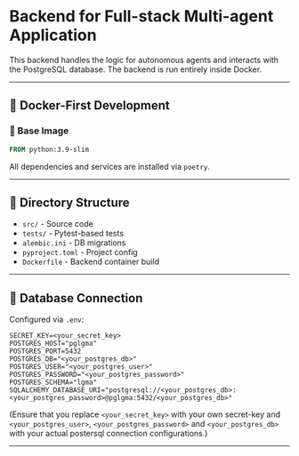 # Backend for Full-stack Multi-agent Application

This backend handles the logic for autonomous agents and interacts with the PostgreSQL database. The backend is run entirely inside Docker.

---

## 🐳 Docker-First Development

### 🧱 Base Image

```Dockerfile
FROM python:3.9-slim
```

All dependencies and services are installed via `poetry`.

---

## 📁 Directory Structure

- `src/` - Source code
- `tests/` - Pytest-based tests
- `alembic.ini` - DB migrations
- `pyproject.toml` - Project config
- `Dockerfile` - Backend container build

---

## 🐘 Database Connection

Configured via `.env`:

```env
SECRET_KEY=<your_secret_key>
POSTGRES_HOST="pglgma"
POSTGRES_PORT=5432
POSTGRES_DB="<your_postgres_db>"
POSTGRES_USER="<your_postgres_user>"
POSTGRES_PASSWORD="<your_postgres_password>"
POSTGRES_SCHEMA="lgma"
SQLALCHEMY_DATABASE_URI="postgresql://<your_postgres_db>:<your_postgres_password>@pglgma:5432/<your_postgres_db>"
```

(Ensure that you replace `<your_secret_key>` with your own secret-key and `<your_postgres_user>`, `<your_postgres_password>` and `<your_postgres_db>` with your actual postersql connection configurations.)

---
